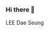 ### Hi there 👋
LEE Dae Seung
<!--
[![Hits](https://hits.seeyoufarm.com/api/count/incr/badge.svg?url=https%3A%2F%2Fgithub.com%2Fbigwin0207%2Fbigwin0207%2Fblob%2Fmain%2FREADME.md&count_bg=%2379C83D&title_bg=%232D71CE&icon=&icon_color=%23E7E7E7&title=hits&edge_flat=false)](https://hits.seeyoufarm.com)**bigwin0207/bigwin0207** is a ✨ _special_ ✨ repository because its `README.md` (this file) appears on your GitHub profile.

Here are some ideas to get you started:

- 🔭 I’m currently working on ...
- 🌱 I’m currently learning ...
- 👯 I’m looking to collaborate on ...
- 🤔 I’m looking for help with ...
- 💬 Ask me about ...
- 📫 How to reach me: ...
- 😄 Pronouns: ...
- ⚡ Fun fact: ...
-->
